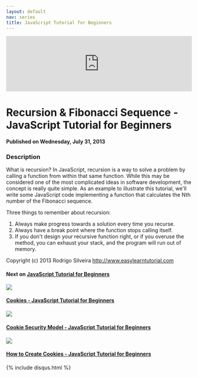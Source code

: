 ```yaml
---
layout: default
nav: series
title: JavaScript Tutorial for Beginners
---
```


<div class="container">
    <div class="row mt grid">
        <div class="mt"></div>
        <div class="row" style="margin-bottom: 20px;">
            <div class="col-sm-push-1 col-sm-10 col-md-push-2 col-md-8">
                <div class="video-container">
                    <iframe width="100%" src="https://www.youtube.com/embed/jG18iS6zFRU" frameborder="0" allowfullscreen></iframe>
                </div>
            </div>
            <div class="clearfix"></div>
            <div class="col-md-8">
                <h1>Recursion & Fibonacci Sequence - JavaScript Tutorial for Beginners</h1>
                <h4>Published on Wednesday, July 31, 2013</h4>
                <h3>Description</h3>
                <p>What is recursion? In JavaScript, recursion is a way to solve a problem by calling a function from within that same function. While this may be considered one of the most complicated ideas in software development, the concept is really quite simple. As an example to illustrate this tutorial, we'll write some JavaScript code implementing a function that calculates the Nth number of the Fibonacci sequence.

Three things to remember about recursion:

1. Always make progress towards a solution every time you recurse.
2. Always have a break point where the function stops calling itself.
3. If you don't design your recursive function right, or if you overuse the method, you can exhaust your stack, and the program will run out of memory.

Copyright (c) 2013 Rodrigo Silveira http://www.easylearntutorial.com</p>
            </div>
            <div class="col-md-4">
                <h4>Next on <a href="/series/javascript-tutorial-for-beginners">JavaScript Tutorial for Beginners</a></h4><div class="row" style="margin-bottom: 20px">
            <div class="col-md-6">
                <a href="/series/javascript-tutorial-for-beginners/cookies-javascript-tutorial-for-beginners">
                    <img src="/img/blank.gif" data-echo="https://i.ytimg.com/vi/HagbLx_OsXE/hqdefault.jpg" class="img-responsive" />
                </a>
            </div>
            <div class="col-md-6">
                <h4>
                    <a href="/series/javascript-tutorial-for-beginners/cookies-javascript-tutorial-for-beginners">Cookies - JavaScript Tutorial for Beginners</a>
                </h4>
            </div>
        </div><div class="row" style="margin-bottom: 20px">
            <div class="col-md-6">
                <a href="/series/javascript-tutorial-for-beginners/cookie-security-model-javascript-tutorial-for-beginners">
                    <img src="/img/blank.gif" data-echo="https://i.ytimg.com/vi/Ai3eE-Ax5bc/hqdefault.jpg" class="img-responsive" />
                </a>
            </div>
            <div class="col-md-6">
                <h4>
                    <a href="/series/javascript-tutorial-for-beginners/cookie-security-model-javascript-tutorial-for-beginners">Cookie Security Model - JavaScript Tutorial for Beginners</a>
                </h4>
            </div>
        </div><div class="row" style="margin-bottom: 20px">
            <div class="col-md-6">
                <a href="/series/javascript-tutorial-for-beginners/how-to-create-cookies-javascript-tutorial-for-beginners">
                    <img src="/img/blank.gif" data-echo="https://i.ytimg.com/vi/m9Ay7EFLggU/hqdefault.jpg" class="img-responsive" />
                </a>
            </div>
            <div class="col-md-6">
                <h4>
                    <a href="/series/javascript-tutorial-for-beginners/how-to-create-cookies-javascript-tutorial-for-beginners">How to Create Cookies - JavaScript Tutorial for Beginners</a>
                </h4>
            </div>
        </div>
            </div>
            <div class="col-md-8">
                {% include disqus.html %}
            </div>
        </div>
    </div>
    <div class="row mt grid"></div>
</div>

